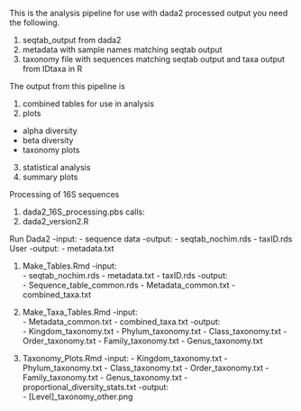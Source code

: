 This is the analysis pipeline for use with dada2 processed output 
you need the following. 
1) seqtab_output from dada2
2) metadata with sample names matching seqtab output
3) taxonomy file with sequences matching seqtab output and taxa output from IDtaxa in R

The output from this pipeline is
1) combined tables for use in analysis
2) plots
 - alpha diversity
 - beta diversity
 - taxonomy plots
3) statistical analysis
4) summary plots

Processing of 16S sequences
1) dada2_16S_processing.pbs
calls:
2) dada2_version2.R

Run Dada2
 -input: 
		- sequence data
 -output:
		- seqtab_nochim.rds
		- taxID.rds
User
 -output: 
		- metadata.txt

1) Make_Tables.Rmd
 -input: 	
		- seqtab_nochim.rds
		- metadata.txt
		- taxID.rds
 -output:	
		- Sequence_table_common.rds
		- Metadata_common.txt
		- combined_taxa.txt

2) Make_Taxa_Tables.Rmd
 -input: 	
		- Metadata_common.txt
		- combined_taxa.txt
 -output:	
		- Kingdom_taxonomy.txt
		- Phylum_taxonomy.txt
		- Class_taxonomy.txt
		- Order_taxonomy.txt
		- Family_taxonomy.txt
		- Genus_taxonomy.txt

3) Taxonomy_Plots.Rmd
 -input:
		- Kingdom_taxonomy.txt
		- Phylum_taxonomy.txt
		- Class_taxonomy.txt
		- Order_taxonomy.txt
		- Family_taxonomy.txt
		- Genus_taxonomy.txt
	-proportional_diversity_stats.txt
 -output:	
		- [Level]_taxonomy_other.png
